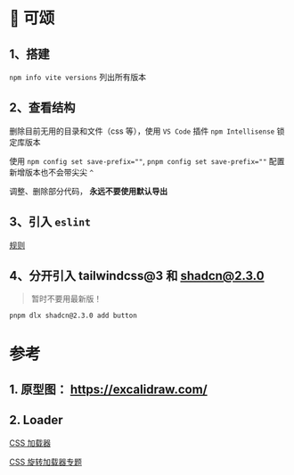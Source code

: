 # 🥐 可颂

## 1、搭建
`npm info vite versions` 列出所有版本

## 2、查看结构
删除目前无用的目录和文件（css 等），使用 `VS Code` 插件 `npm Intellisense` 锁定库版本

使用 `npm config set save-prefix=""`, `pnpm config set save-prefix=""` 配置新增版本也不会带尖尖 `^`

调整、删除部分代码， **永远不要使用默认导出**

## 3、引入 `eslint`

[规则](https://github.com/antfu/eslint-config)

## 4、分开引入 tailwindcss@3 和 shadcn@2.3.0

> 暂时不要用最新版！

`pnpm dlx shadcn@2.3.0 add button`

# 参考
## 1. 原型图： https://excalidraw.com/

## 2. Loader

[CSS 加载器](https://css-loaders.com/maze/)

[CSS 旋转加载器专题](https://css-tricks.com/single-element-loaders-the-spinner/)
